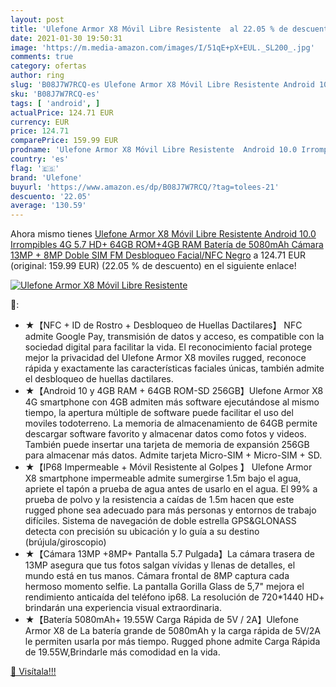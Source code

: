 ```yaml
---
layout: post
title: 'Ulefone Armor X8 Móvil Libre Resistente  al 22.05 % de descuento'
date: 2021-01-30 19:50:31
image: 'https://m.media-amazon.com/images/I/51qE+pX+EUL._SL200_.jpg'
comments: true
category: ofertas
author: ring
slug: 'B08J7W7RCQ-es Ulefone Armor X8 Móvil Libre Resistente Android 10.0...'
sku: 'B08J7W7RCQ-es'
tags: [ 'android', ]
actualPrice: 124.71 EUR
currency: EUR
price: 124.71
comparePrice: 159.99 EUR
prodname: 'Ulefone Armor X8 Móvil Libre Resistente  Android 10.0 Irrompibles 4G  5.7   HD+  64GB ROM+4GB RAM  Batería de 5080mAh  Cámara 13MP + 8MP  Doble SIM FM Desbloqueo Facial/NFC  Negro'
country: 'es'
flag: '🇪🇸'
brand: 'Ulefone'
buyurl: 'https://www.amazon.es/dp/B08J7W7RCQ/?tag=tolees-21'
descuento: '22.05'
average: '130.59'
---
```


Ahora mismo tienes [Ulefone Armor X8 Móvil Libre Resistente  Android 10.0 Irrompibles 4G  5.7   HD+  64GB ROM+4GB RAM  Batería de 5080mAh  Cámara 13MP + 8MP  Doble SIM FM Desbloqueo Facial/NFC  Negro](https://www.amazon.es/dp/B08J7W7RCQ/?tag=tolees-21) a 124.71 EUR (original: 159.99 EUR) (22.05 %  de descuento) en el siguiente enlace!

[![Ulefone Armor X8 Móvil Libre Resistente ](https://m.media-amazon.com/images/I/51qE+pX+EUL._SL200_.jpg)](https://www.amazon.es/dp/B08J7W7RCQ/?tag=tolees-21)

🔎:

- ★【NFC + ID de Rostro + Desbloqueo de Huellas Dactilares】 NFC admite Google Pay, transmisión de datos y acceso, es compatible con la sociedad digital para facilitar la vida. El reconocimiento facial protege mejor la privacidad del Ulefone Armor X8 moviles rugged, reconoce rápida y exactamente las características faciales únicas, también admite el desbloqueo de huellas dactilares.
- ★【Android 10 y 4GB RAM + 64GB ROM-SD 256GB】Ulefone Armor X8 4G smartphone con 4GB admiten más software ejecutándose al mismo tiempo, la apertura múltiple de software puede facilitar el uso del moviles todoterreno. La memoria de almacenamiento de 64GB permite descargar software favorito y almacenar datos como fotos y videos. También puede insertar una tarjeta de memoria de expansión 256GB para almacenar más datos. Admite tarjeta Micro-SIM + Micro-SIM + SD.
- ★【IP68 Impermeable + Móvil Resistente al Golpes 】 Ulefone Armor X8 smartphone impermeable admite sumergirse 1.5m bajo el agua, apriete el tapón a prueba de agua antes de usarlo en el agua. El 99% a prueba de polvo y la resistencia a caídas de 1.5m hacen que este rugged phone sea adecuado para más personas y entornos de trabajo difíciles. Sistema de navegación de doble estrella GPS&GLONASS detecta con precisión su ubicación y lo guía a su destino (brújula/giroscopio)
- ★【Cámara 13MP +8MP+ Pantalla 5.7 Pulgada】La cámara trasera de 13MP asegura que tus fotos salgan vívidas y llenas de detalles, el mundo está en tus manos. Cámara frontal de 8MP captura cada hermoso momento selfie. La pantalla Gorilla Glass de 5,7" mejora el rendimiento anticaída del teléfono ip68. La resolución de 720*1440 HD+ brindarán una experiencia visual extraordinaria.
- ★【Batería 5080mAh+ 19.55W Carga Rápida de 5V / 2A】Ulefone Armor X8 de La batería grande de 5080mAh y la carga rápida de 5V/2A le permiten usarla por más tiempo. Rugged phone admite Carga Rápida de 19.55W,Brindarle más comodidad en la vida.

[🛒 Visítala!!!](https://www.amazon.es/dp/B08J7W7RCQ/?tag=tolees-21)
